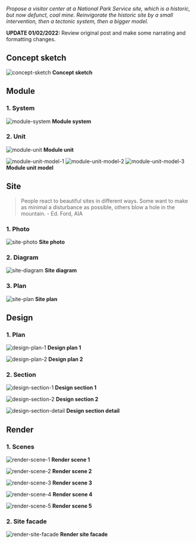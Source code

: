 _Propose a visitor center at a National Park Service site, which is a historic, but now defunct, coal mine. Reinvigorate the historic site by a small intervention, then a tectonic system, then a bigger model._

**UPDATE 01/02/2022:** Review original post and make some narrating and formatting changes.

## Concept sketch

![concept-sketch](../../howiework/assets/post/image/appalachia/concept-sketch.webp)
**Concept sketch**

## Module

### 1. System

![module-system](../../howiework/assets/post/image/appalachia/module-system.webp)
**Module system**

### 2. Unit

![module-unit](../../howiework/assets/post/image/appalachia/module-unit.webp)
**Module unit**

![module-unit-model-1](../../howiework/assets/post/image/appalachia/module-unit-model-1.webp)
![module-unit-model-2](../../howiework/assets/post/image/appalachia/module-unit-model-2.webp)
![module-unit-model-3](../../howiework/assets/post/image/appalachia/module-unit-model-3.webp)
**Module unit model**

## Site

> People react to beautiful sites in different ways. Some want to make as minimal a disturbance as possible, others blow a hole in the mountain. - Ed. Ford, AIA

### 1. Photo

![site-photo](../../howiework/assets/post/image/appalachia/site-photo.webp)
**Site photo**

### 2. Diagram

![site-diagram](../../howiework/assets/post/image/appalachia/site-diagram.webp)
**Site diagram**

### 3. Plan

![site-plan](../../howiework/assets/post/image/appalachia/site-plan.webp)
**Site plan**

## Design

### 1. Plan

![design-plan-1](../../howiework/assets/post/image/appalachia/design-plan-1.webp)
**Design plan 1**

![design-plan-2](../../howiework/assets/post/image/appalachia/design-plan-2.webp)
**Design plan 2**

### 2. Section

![design-section-1](../../howiework/assets/post/image/appalachia/design-section-1.webp)
**Design section 1**

![design-section-2](../../howiework/assets/post/image/appalachia/design-section-2.webp)
**Design section 2**

![design-section-detail](../../howiework/assets/post/image/appalachia/design-section-detail.webp)
**Design section detail**

## Render

### 1. Scenes

![render-scene-1](../../howiework/assets/post/image/appalachia/render-scene-1.webp)
**Render scene 1**

![render-scene-2](../../howiework/assets/post/image/appalachia/render-scene-2.webp)
**Render scene 2**

![render-scene-3](../../howiework/assets/post/image/appalachia/render-scene-3.webp)
**Render scene 3**

![render-scene-4](../../howiework/assets/post/image/appalachia/render-scene-4.webp)
**Render scene 4**

![render-scene-5](../../howiework/assets/post/image/appalachia/render-scene-5.webp)
**Render scene 5**

### 2. Site facade

![render-site-facade](../../howiework/assets/post/image/appalachia/render-site-facade.webp)
**Render site facade**
